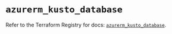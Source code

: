 # `azurerm_kusto_database`

Refer to the Terraform Registry for docs: [`azurerm_kusto_database`](https://registry.terraform.io/providers/hashicorp/azurerm/4.2.0/docs/resources/kusto_database).
